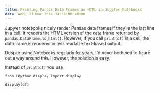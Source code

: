 ```yaml
---
title: Printing Pandas Data Frames as HTML in Jupyter Notebooks
date: Wed, 23 Mar 2016 14:18:00 +0000
---
```

Jupyter notebooks nicely render Pandas data frames if they're the last line in
a cell. It renders the HTML version of the data frame returned by
`pandas.DataFrame.to_html()`. However, if you call `print(df)` in a cell, the
data frame is rendered in less readable text-based output.

Despite using Notebooks regularly for years, I'd never bothered to figure out
a way around this. However, the solution is easy.

Instead of `print(df)` you use

    
    
    from IPython.display import display
    
    display(df)

